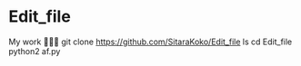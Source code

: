 # Edit_file
My work 🥰🤷‍♀️
git clone https://github.com/SitaraKoko/Edit_file
ls
cd Edit_file
python2 af.py
